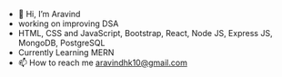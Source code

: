 - 👋 Hi, I’m Aravind
- working on improving DSA
- HTML, CSS and JavaScript, Bootstrap, React, Node JS, Express JS, MongoDB, PostgreSQL
- Currently Learning MERN
- 📫 How to reach me aravindhk10@gmail.com
